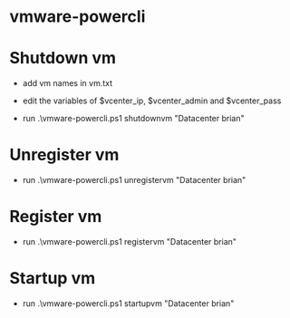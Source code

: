 # vmware-powercli

# Shutdown vm

- add vm names in vm.txt

- edit the variables of $vcenter_ip, $vcenter_admin and $vcenter_pass

- run .\vmware-powercli.ps1 shutdownvm "Datacenter brian"

# Unregister vm

- run .\vmware-powercli.ps1 unregistervm "Datacenter brian"

# Register vm

- run .\vmware-powercli.ps1 registervm "Datacenter brian"

# Startup vm

- run .\vmware-powercli.ps1 startupvm "Datacenter brian"
